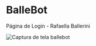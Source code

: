 # BalleBot
 Página de Login - Rafaella Ballerini

![Captura de tela ballebot](https://github.com/user-attachments/assets/a4026249-8e40-4dce-8055-51f2dd992b8a)
